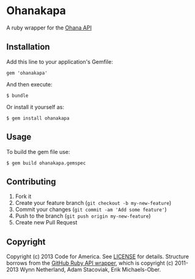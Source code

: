 # Ohanakapa

A ruby wrapper for the [Ohana API](https://github.com/codeforamerica/ohana-api)

## Installation

Add this line to your application's Gemfile:

    gem 'ohanakapa'

And then execute:

    $ bundle

Or install it yourself as:

    $ gem install ohanakapa

## Usage

To build the gem file use:

	$ gem build ohanakapa.gemspec

## Contributing

1. Fork it
2. Create your feature branch (`git checkout -b my-new-feature`)
3. Commit your changes (`git commit -am 'Add some feature'`)
4. Push to the branch (`git push origin my-new-feature`)
5. Create new Pull Request

## Copyright
Copyright (c) 2013 Code for America. See [LICENSE](https://github.com/codeforamerica/ohana-api/blob/master/LICENSE.md) for details. Structure borrows from the [GitHub Ruby API wrapper](https://github.com/octokit/octokit.rb), which is copyright (c) 2011-2013 Wynn Netherland, Adam Stacoviak, Erik Michaels-Ober.